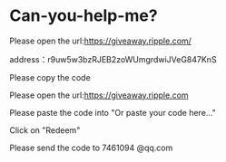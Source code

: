 Can-you-help-me?
=================
Please open the url:https://giveaway.ripple.com/

address：r9uw5w3bzRJEB2zoWUmgrdwiJVeG847KnS

Please copy the code

Please open the url:https://giveaway.ripple.com

Please paste the code into "Or paste your code here..."

Click on "Redeem"

Please send the code to 7461094 @qq.com
